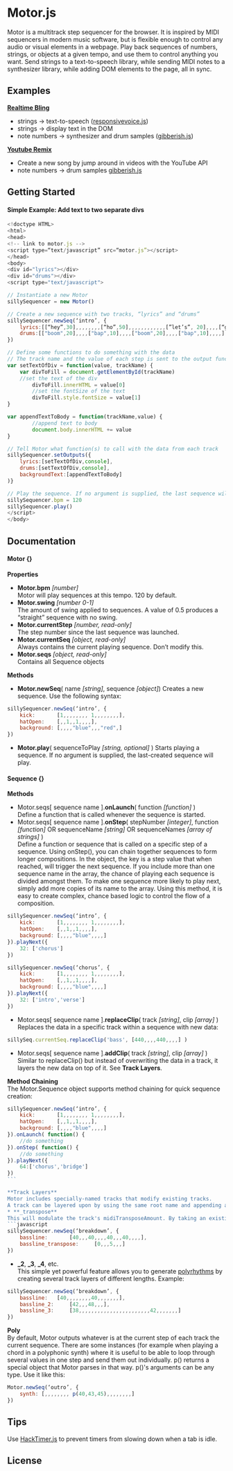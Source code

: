 # Motor.js
Motor is a multitrack step sequencer for the browser. It is inspired by MIDI sequencers in modern music software, but is flexible enough to control any audio or visual elements in a webpage. Play back sequences of numbers, strings, or objects at a given tempo, and use them to control anything you want. Send strings to a text-to-speech library, while sending MIDI notes to a synthesizer library, while adding DOM elements to the page, all in sync.

## Examples
**[Realtime Bling](http://urmston.xyz/realtimebling)**
- strings -> text-to-speech ([responsivevoice.js](link))
- strings -> display text in the DOM
- note numbers -> synthesizer and drum samples ([gibberish.js](https://github.com/charlieroberts/Gibberish))

**[Youtube Remix](http://urmston.xyz/trackYoutubeRemix)**
- Create a new song by jump around in videos with the YouTube API
- note numbers -> drum samples [gibberish.js](https://github.com/charlieroberts/Gibberish)

## Getting Started
#### Simple Example: Add text to two separate divs
```javascript
<!doctype HTML>
<html>
<head>
<!-- link to motor.js -->
<script type=“text/javascript” src=“motor.js”></script>
</head>
<body>
<div id="lyrics"></div>
<div id="drums"></div>
<script type="text/javascript">

// Instantiate a new Motor
sillySequencer = new Motor()

// Create a new sequence with two tracks, “lyrics” and “drums”
sillySequencer.newSeq(‘intro’, {
	lyrics:[[“hey”,30],,,,,,,,[“ho”,50],,,,,,,,,,,,[”let’s”, 20],,,,[“go”,50],,,,,,,,],
	drums:[["boom",20],,,,["bap",10],,,,["boom",20],,,,["bap",10],,,,]
})

// Define some functions to do something with the data
// The track name and the value of each step is sent to the output functions
var setTextOfDiv = function(value, trackName) {
   	var divToFill = document.getElementById(trackName)
   	//set the text of the div
    	divToFill.innerHTML = value[0]
    	//set the fontSize of the text
    	divToFill.style.fontSize = value[1]
}

var appendTextToBody = function(trackName,value) {
    	//append text to body
    	document.body.innerHTML += value
}

// Tell Motor what function(s) to call with the data from each track
sillySequencer.setOutputs({
	lyrics:[setTextOfDiv,console],
	drums:[setTextOfDiv,console],
	backgroundText:[appendTextToBody]
)}

// Play the sequence. If no argument is supplied, the last sequence will play.
sillySequencer.bpm = 120
sillySequencer.play()
</script>
</body>
```

## Documentation
#### Motor {}
**Properties**
* **Motor.bpm** *[number]*     
Motor will play sequences at this tempo. 120 by default.
* **Motor.swing** *[number 0-1]*     
The amount of swing applied to sequences. A value of 0.5 produces a “straight” sequence with no swing.
* **Motor.currentStep** *[number, read-only]*     
The step number since the last sequence was launched.
* **Motor.currentSeq** *[object, read-only]*      
Always contains the current playing sequence. Don’t modify this.
* **Motor.seqs** *[object, read-only]*     
Contains all Sequence objects

**Methods**     
* **Motor.newSeq**( name *[string]*, sequence *[object]*)
Creates a new sequence. Use the following syntax:
```javascript
sillySequencer.newSeq(‘intro’, {  
	kick: 		[1,,,,,,,, 1,,,,,,,,],  
	hatOpen: 	[,,1,,1,,,,],  
	background:	[,,,,"blue",,,"red",]
})
```
* **Motor.play**( sequenceToPlay *[string, optional]* )
Starts playing a sequence. If no argument is supplied, the last-created sequence will play.


#### Sequence {}
**Methods**     
* Motor.seqs[ sequence name ].**onLaunch**( function *[function]* )     
Define a function that is called whenever the sequence is started.
* Motor.seqs[ sequence name ].**onStep**( stepNumber *[integer]*, function *[function]* OR sequenceName *[string]* OR sequenceNames *[array of strings]* )    
Define a function or sequence that is called on a specific step of a sequence.
Using onStep(), you can chain together sequences to form longer compositions. In the object, the key is a step value that when reached, will trigger the next sequence. If you include more than one sequence name in the array, the chance of playing each sequence is divided amongst them. To make one sequence more likely to play next, simply add more copies of its name to the array. Using this method, it is easy to create complex, chance based logic to control the flow of a composition.

```javascript
sillySequencer.newSeq(‘intro’, {  
	kick: 		[1,,,,,,,, 1,,,,,,,,],  
	hatOpen: 	[,,1,,1,,,,],  
	background:	[,,,,"blue",,,,]
}).playNext({
	32: ['chorus']
})

sillySequencer.newSeq(‘chorus’, {  
	kick: 		[1,,,,,,,, 1,,,,,,,,],  
	hatOpen: 	[,,1,,1,,,,],  
	background:	[,,,,"blue",,,,]
}).playNext({
	32: ['intro','verse']
})
````
* Motor.seqs[ sequence name ].**replaceClip**( track *[string]*, clip *[array]* )     
Replaces the data in a specific track within a sequence with new data: 
```javascript
sillySeq.currentSeq.replaceClip('bass', [440,,,,440,,,,] )
```
* Motor.seqs[ sequence name ].**addClip**( track *[string]*, clip *[array]* )     
Similar to replaceClip() but instead of overwriting the data in a track, it layers the new data on top of it. See **Track Layers**.

**Method Chaining**     
The Motor.Sequence object supports method chaining for quick sequence creation:
````javascript
sillySequencer.newSeq(‘intro’, {  
	kick: 		[1,,,,,,,, 1,,,,,,,,],  
	hatOpen: 	[,,1,,1,,,,],  
	background:	[,,,,"blue",,,,]
}).onLaunch( function() {
	//do something
}).onStep( function() {
	//do something
}).playNext({
	64:['chorus','bridge']
})
```

**Track Layers**     
Motor includes specially-named tracks that modify existing tracks.
A track can be layered upon by using the same root name and appending a keyword.
* **_transpose**     
This will modulate the track's midiTransposeAmount. By taking an existing melody and transposing it with the _transpose track layer you can achieve some interesting melodic effects, especially when the two layers are different lengths. Example:
```javascript
sillySequencer.newSeq(‘breakdown’, {  
	bassline: 		[40,,,40,,,,40,,,40,,,,],  
	bassline_transpose: 	[0,,,5,,,]
})
````
* **_2**, **_3**, **_4**, etc.    
This simple yet powerful feature allows you to generate [polyrhythms](https://en.wikipedia.org/wiki/Polyrhythm) by creating several track layers of different lengths. Example:
```javascript
sillySequencer.newSeq(‘breakdown’, {  
	bassline: 	[40,,,,,,,,40,,,,,,,],  
	bassline_2: 	[42,,,48,,,],
	bassline_3: 	[38,,,,,,,,,,,,,,,,,,,,,,,42,,,,,,,]
})
````
**Poly**     
By default, Motor outputs whatever is at the current step of each track the current sequence. There are some instances (for example when playing a chord in a polyphonic synth) where it is useful to be able to loop through several values in one step and send them out individually. p() returns a special object that Motor parses in that way. p()'s arguments can be any type. Use it like this:
```javascript
Motor.newSeq(‘outro’, {  
	synth: [,,,,,,,, p(40,43,45),,,,,,,,]  
})
````
## Tips
Use [HackTimer.js](https://github.com/turuslan/HackTimer) to prevent timers from slowing down when a tab is idle.
## License
